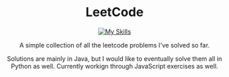 <div align="center">

  # LeetCode

  [![My Skills](https://skillicons.dev/icons?i=java,python,js)](https://skillicons.dev)

  A simple collection of all the leetcode problems I've solved so far.

  Solutions are mainly in Java, but I would like to eventually solve them all in Python as well.
  Currently workign through JavaScript exercises as well.
  
</div>
